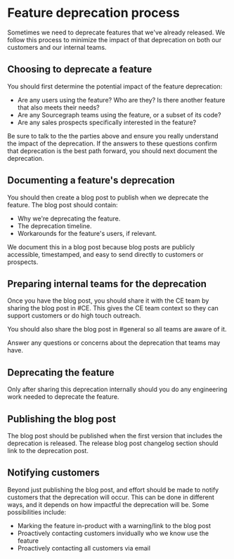 # Feature deprecation process

Sometimes we need to deprecate features that we've already released. We follow this process to minimize the impact of that deprecation on both our customers and our internal teams.

## Choosing to deprecate a feature

You should first determine the potential impact of the feature deprecation:

- Are any users using the feature? Who are they? Is there another feature that also meets their needs?
- Are any Sourcegraph teams using the feature, or a subset of its code?
- Are any sales prospects specifically interested in the feature?

Be sure to talk to the the parties above and ensure you really understand the impact of the deprecation. If the answers to these questions confirm that deprecation is the best path forward, you should next document the deprecation.

## Documenting a feature's deprecation

You should then create a blog post to publish when we deprecate the feature. The blog post should contain:

- Why we're deprecating the feature.
- The deprecation timeline.
- Workarounds for the feature's users, if relevant.

We document this in a blog post because blog posts are publicly accessible, timestamped, and easy to send directly to customers or prospects.

## Preparing internal teams for the deprecation

Once you have the blog post, you should share it with the CE team by sharing the blog post in #CE. This gives the CE team context so they can support customers or do high touch outreach.

You should also share the blog post in #general so all teams are aware of it.

Answer any questions or concerns about the deprecation that teams may have.

## Deprecating the feature

Only after sharing this deprecation internally should you do any engineering work needed to deprecate the feature.

## Publishing the blog post

The blog post should be published when the first version that includes the deprecation is released. The release blog post changelog section should link to the deprecation post.

## Notifying customers

Beyond just publishing the blog post, and effort should be made to notify customers that the deprecation will occur. This can be done in different ways, and it depends on how impactful the deprecation will be. Some possibilities include:

- Marking the feature in-product with a warning/link to the blog post
- Proactively contacting customers invidually who we know use the feature
- Proactively contacting all customers via email
